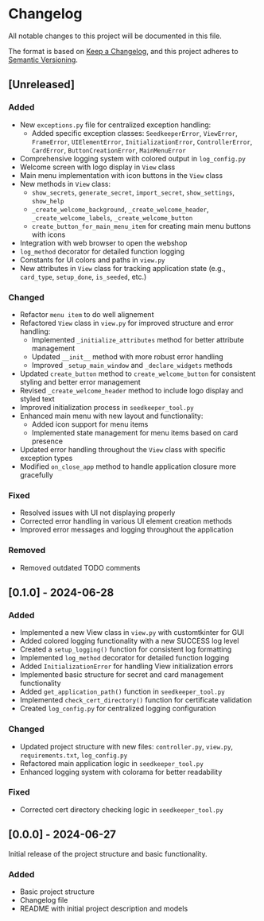 # Changelog

All notable changes to this project will be documented in this file.

The format is based on [Keep a Changelog](https://keepachangelog.com/en/1.0.0/), and this project adheres to [Semantic Versioning](https://semver.org/spec/v2.0.0.html).

## [Unreleased]

### Added
- New `exceptions.py` file for centralized exception handling:
  - Added specific exception classes: `SeedkeeperError`, `ViewError`, `FrameError`, `UIElementError`, `InitializationError`, `ControllerError`, `CardError`, `ButtonCreationError`, `MainMenuError`
- Comprehensive logging system with colored output in `log_config.py`
- Welcome screen with logo display in `View` class
- Main menu implementation with icon buttons in the `View` class
- New methods in `View` class:
  - `show_secrets`, `generate_secret`, `import_secret`, `show_settings`, `show_help`
  - `_create_welcome_background`, `_create_welcome_header`, `_create_welcome_labels`, `_create_welcome_button`
  - `create_button_for_main_menu_item` for creating main menu buttons with icons
- Integration with web browser to open the webshop
- `log_method` decorator for detailed function logging
- Constants for UI colors and paths in `view.py`
- New attributes in `View` class for tracking application state (e.g., `card_type`, `setup_done`, `is_seeded`, etc.)

### Changed
- Refactor `menu item` to do well alignement
- Refactored `View` class in `view.py` for improved structure and error handling:
  - Implemented `_initialize_attributes` method for better attribute management
  - Updated `__init__` method with more robust error handling
  - Improved `_setup_main_window` and `_declare_widgets` methods
- Updated `create_button` method to `create_welcome_button` for consistent styling and better error management
- Revised `_create_welcome_header` method to include logo display and styled text
- Improved initialization process in `seedkeeper_tool.py`
- Enhanced main menu with new layout and functionality:
  - Added icon support for menu items
  - Implemented state management for menu items based on card presence
- Updated error handling throughout the `View` class with specific exception types
- Modified `on_close_app` method to handle application closure more gracefully

### Fixed
- Resolved issues with UI not displaying properly
- Corrected error handling in various UI element creation methods
- Improved error messages and logging throughout the application

### Removed
- Removed outdated TODO comments

## [0.1.0] - 2024-06-28

### Added
- Implemented a new View class in `view.py` with customtkinter for GUI
- Added colored logging functionality with a new SUCCESS log level
- Created a `setup_logging()` function for consistent log formatting
- Implemented `log_method` decorator for detailed function logging
- Added `InitializationError` for handling View initialization errors
- Implemented basic structure for secret and card management functionality
- Added `get_application_path()` function in `seedkeeper_tool.py`
- Implemented `check_cert_directory()` function for certificate validation
- Created `log_config.py` for centralized logging configuration

### Changed
- Updated project structure with new files: `controller.py`, `view.py`, `requirements.txt`, `log_config.py`
- Refactored main application logic in `seedkeeper_tool.py`
- Enhanced logging system with colorama for better readability

### Fixed
- Corrected cert directory checking logic in `seedkeeper_tool.py`

## [0.0.0] - 2024-06-27

Initial release of the project structure and basic functionality.

### Added
- Basic project structure
- Changelog file
- README with initial project description and models